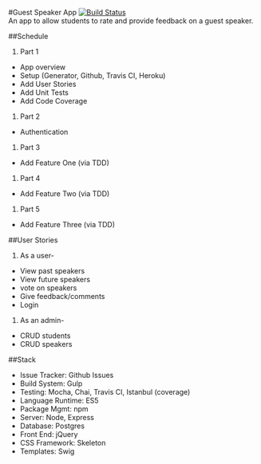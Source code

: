 #Guest Speaker App
[![Build Status](https://travis-ci.org/ErikAbrahamson/guest-speaker-app.svg?branch=master)](https://travis-ci.org/ErikAbrahamson/guest-speaker-app)  
An app to allow students to rate and provide feedback on a guest speaker.

##Schedule  

1. Part 1
  * App overview
  * Setup (Generator, Github, Travis CI, Heroku)
  * Add User Stories
  * Add Unit Tests
  * Add Code Coverage
1. Part 2
  * Authentication
1. Part 3
  * Add Feature One (via TDD)
1. Part 4
  * Add Feature Two (via TDD)
1. Part 5
  * Add Feature Three (via TDD)  

##User Stories

1. As a user-
  * View past speakers
  * View future speakers
  * vote on speakers
  * Give feedback/comments
  * Login
1. As an admin-
  * CRUD students
  * CRUD speakers

##Stack

* Issue Tracker: Github Issues
* Build System: Gulp
* Testing: Mocha, Chai, Travis CI, Istanbul (coverage)
* Language Runtime: ES5
* Package Mgmt: npm
* Server: Node, Express
* Database: Postgres
* Front End: jQuery
* CSS Framework: Skeleton
* Templates: Swig
